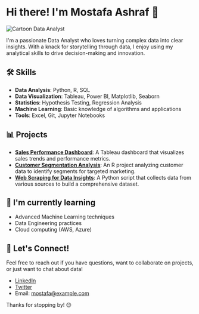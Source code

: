 # Hi there! I'm Mostafa Ashraf 👋

![Cartoon Data Analyst](https://via.placeholder.com/150) <!-- Replace with an actual cartoon image -->

I'm a passionate Data Analyst who loves turning complex data into clear insights. With a knack for storytelling through data, I enjoy using my analytical skills to drive decision-making and innovation.

## 🛠️ Skills

- **Data Analysis**: Python, R, SQL
- **Data Visualization**: Tableau, Power BI, Matplotlib, Seaborn
- **Statistics**: Hypothesis Testing, Regression Analysis
- **Machine Learning**: Basic knowledge of algorithms and applications
- **Tools**: Excel, Git, Jupyter Notebooks

## 📊 Projects

- **[Sales Performance Dashboard](https://github.com/MostafaAshraf/sales-performance-dashboard)**: A Tableau dashboard that visualizes sales trends and performance metrics.
- **[Customer Segmentation Analysis](https://github.com/MostafaAshraf/customer-segmentation)**: An R project analyzing customer data to identify segments for targeted marketing.
- **[Web Scraping for Data Insights](https://github.com/MostafaAshraf/web-scraping)**: A Python script that collects data from various sources to build a comprehensive dataset.

## 🌱 I'm currently learning

- Advanced Machine Learning techniques
- Data Engineering practices
- Cloud computing (AWS, Azure)

## 🤝 Let's Connect!

Feel free to reach out if you have questions, want to collaborate on projects, or just want to chat about data!

- [LinkedIn](https://www.linkedin.com/in/mostafaashraf) <!-- Replace with your actual LinkedIn URL -->
- [Twitter](https://twitter.com/mostafaashraf) <!-- Replace with your actual Twitter URL -->
- Email: mostafa@example.com <!-- Replace with your actual email -->

Thanks for stopping by! 😊
